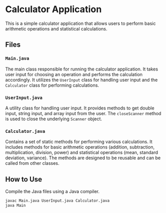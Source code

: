# Calculator Application

This is a simple calculator application that allows users to perform basic arithmetic operations and statistical calculations.

## Files

### `Main.java`

The main class responsible for running the calculator application. It takes user input for choosing an operation and performs the calculation accordingly. It utilizes the `UserInput` class for handling user input and the `Calculator` class for performing calculations.

### `UserInput.java`

A utility class for handling user input. It provides methods to get double input, string input, and array input from the user. The `closeScanner` method is used to close the underlying `Scanner` object.

### `Calculator.java`

Contains a set of static methods for performing various calculations. It includes methods for basic arithmetic operations (addition, subtraction, multiplication, division, power) and statistical operations (mean, standard deviation, variance). The methods are designed to be reusable and can be called from other classes.

## How to Use

Compile the Java files using a Java compiler.

   ```bash
   javac Main.java UserInput.java Calculator.java
   java Main